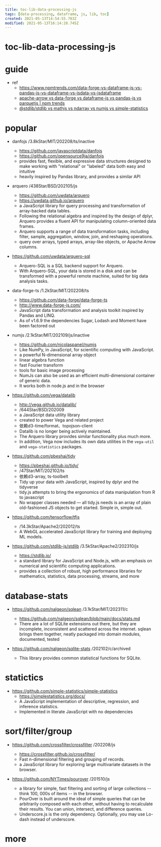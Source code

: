 ```yaml
---
title: toc-lib-data-processing-js
tags: [data-processing, dataframe, js, lib, toc]
created: 2021-05-13T14:54:55.783Z
modified: 2021-05-13T16:14:28.745Z
---
```


# toc-lib-data-processing-js

# guide

- ref
  - https://www.npmtrends.com/data-forge-vs-dataframe-js-vs-pandas-js-vs-dataframe-vs-jsdata-vs-jsdataframe
  - [apache-arrow vs data-forge vs dataframe-js vs pandas-js vs parquetjs | npm trends](https://npmtrends.com/apache-arrow-vs-data-forge-vs-dataframe-js-vs-pandas-js-vs-parquetjs)
  - [@stdlib/stdlib vs mathjs vs ndarray vs numjs vs simple-statistics](https://www.npmtrends.com/@stdlib/stdlib-vs-mathjs-vs-ndarray-vs-numjs-vs-simple-statistics)
# popular
- danfojs /3.8kStar/MIT/202208/ts/inactive
  - https://github.com/javascriptdata/danfojs
  - https://github.com/opensource9ja/danfojs
  - provides fast, flexible, and expressive data structures designed to make working with "relational" or "labeled" data both easy and intuitive
  - heavily inspired by Pandas library, and provides a similar API

- arquero /438Star/BSD/202105/js
  - https://github.com/uwdata/arquero
  - https://uwdata.github.io/arquero
  - a JavaScript library for query processing and transformation of array-backed data tables. 
  - Following the relational algebra and inspired by the design of dplyr, Arquero provides a fluent API for manipulating column-oriented data frames.
  - Arquero supports a range of data transformation tasks, including filter, sample, aggregation, window, join, and reshaping operations.
  - query over arrays, typed arrays, array-like objects, or Apache Arrow columns.
- https://github.com/uwdata/arquero-sql
  - Arquero-SQL is a SQL backend support for Arquero. 
  - With Arquero-SQL, your data is stored in a disk and can be transformed with a powerful remote machine, suited for big data analysis tasks.

- data-forge-ts /1.2kStar/MIT/202208/ts
  - https://github.com/data-forge/data-forge-ts
  - http://www.data-forge-js.com/
  - JavaScript data transformation and analysis toolkit inspired by Pandas and LINQ.
  - As of v1.6.9 the dependencies Sugar, Lodash and Moment have been factored out

- numjs /2.1kStar/MIT/202109/js/inactive
  - https://github.com/nicolaspanel/numjs
  - Like NumPy, in JavaScript, for scientific computing with JavaScript.
  - a powerful N-dimensional array object
  - linear algebra function
  - fast Fourier transform
  - tools for basic image processing
  - NumJs can also be used as an efficient multi-dimensional container of generic data.
  - It works both in node.js and in the browser

- https://github.com/vega/datalib
  - http://vega.github.io/datalib/
  - /644Star/BSD/202009
  - a JavaScript data utility library
  - created to power Vega and related project
  - 依赖d3-time/format、topojson-client
  - Datalib is no longer being actively maintained. 
  - The Arquero library provides similar functionality plus much more. 
  - In addition, Vega now includes its own data utilities in the `vega-util` and `vega-statistics` packages.

- https://github.com/pbeshai/tidy
  - https://pbeshai.github.io/tidy/
  - /47Star/MIT/202102/ts
  - 依赖d3-array, ts-toolbelt
  - Tidy up your data with JavaScript, inspired by dplyr and the tidyverse
  - tidy.js attempts to bring the ergonomics of data manipulation from R to javascript
  - No wrapper classes needed — all tidy.js needs is an array of plain old-fashioned JS objects to get started. Simple in, simple out.

- https://github.com/tensorflow/tfjs
  - /14.3kStar/Apache2/202012/ts
  - A WebGL accelerated JavaScript library for training and deploying ML models.

- https://github.com/stdlib-js/stdlib /3.5kStar/Apache2/202310/js
  - https://stdlib.io/
  - a standard library for JavaScript and Node.js, with an emphasis on numerical and scientific computing applications. 
  - provides a collection of robust, high performance libraries for mathematics, statistics, data processing, streams, and more
# database-stats
- https://github.com/nalgeon/sqlean /3.1kStar/MIT/202311/c
  - https://github.com/nalgeon/sqlean/blob/main/docs/stats.md
  - There are a lot of SQLite extensions out there, but they are incomplete, inconsistent and scattered across the internet. sqlean brings them together, neatly packaged into domain modules, documented, tested

- https://github.com/nalgeon/sqlite-stats /202102/c/archived
  - This library provides common statistical functions for SQLite. 
# statictics
- https://github.com/simple-statistics/simple-statistics
  - https://simplestatistics.org/docs/
  - A JavaScript implementation of descriptive, regression, and inference statistics.
  - Implemented in literate JavaScript with no dependencies
# sort/filter/group
- https://github.com/crossfilter/crossfilter /202208/js
  - https://crossfilter.github.io/crossfilter/
  - Fast n-dimensional filtering and grouping of records.
  - a JavaScript library for exploring large multivariate datasets in the browser.

- https://github.com/NYTimes/pourover /201510/js
  - a library for simple, fast filtering and sorting of large collections -- think 100, 000s of items -- in the browser. 
  - PourOver is built around the ideal of simple queries that can be arbitrarily composed with each other, without having to recalculate their results. You can union, intersect, and difference queries. 
  - Underscore.js is the only dependency. Optionally, you may use Lo-dash instead of underscore.
# more
